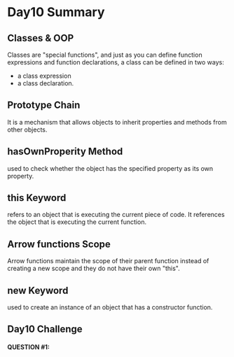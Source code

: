 # Day10 Summary

## Classes & OOP
Classes are "special functions", and just as you can define function expressions and function declarations, a class can be defined in two ways: 
- a class expression 
- a class declaration.

## Prototype Chain
It  is a mechanism that allows objects to inherit properties and methods from other objects.

## hasOwnProperity Method
 used to check whether the object has the specified property as its own property.

## this Keyword 
refers to an object that is executing the current piece of code. It references the object that is executing the current function.

## Arrow functions Scope
Arrow functions maintain the scope of their parent function instead of creating a new scope and they do not have their own "this".


## new Keyword
used to create an instance of an object that has a constructor function.


## Day10 Challenge
#### QUESTION #1:


